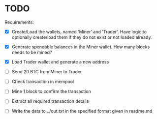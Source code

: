 # TODO

Requirements:

- [x] Create/Load the wallets, named 'Miner' and 'Trader'. Have logic to optionally create/load them if they do not exist or not loaded already.
  
- [x] Generate spendable balances in the Miner wallet. How many blocks needs to be mined?

- [x] Load Trader wallet and generate a new address

- [ ] Send 20 BTC from Miner to Trader

- [ ] Check transaction in mempool

- [ ] Mine 1 block to confirm the transaction

- [ ] Extract all required transaction details

- [ ] Write the data to ../out.txt in the specified format given in readme.md
